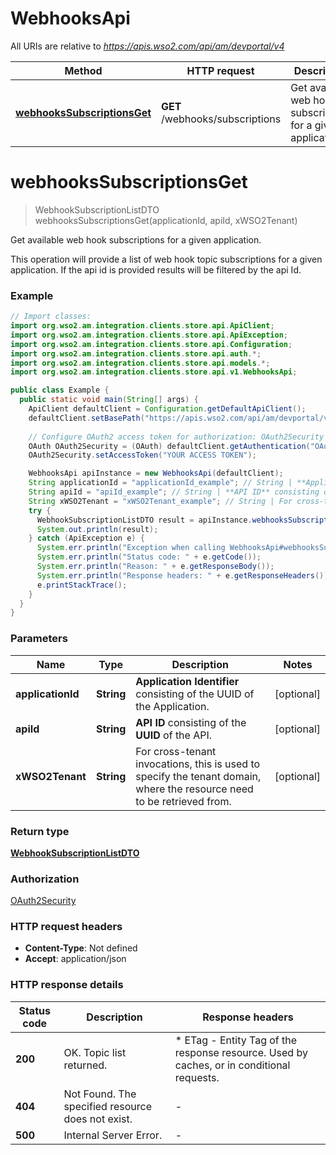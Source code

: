 # WebhooksApi

All URIs are relative to *https://apis.wso2.com/api/am/devportal/v4*

Method | HTTP request | Description
------------- | ------------- | -------------
[**webhooksSubscriptionsGet**](WebhooksApi.md#webhooksSubscriptionsGet) | **GET** /webhooks/subscriptions | Get available web hook subscriptions for a given application. 


<a name="webhooksSubscriptionsGet"></a>
# **webhooksSubscriptionsGet**
> WebhookSubscriptionListDTO webhooksSubscriptionsGet(applicationId, apiId, xWSO2Tenant)

Get available web hook subscriptions for a given application. 

This operation will provide a list of web hook topic subscriptions for a given application. If the api id is provided results will be filtered by the api Id. 

### Example
```java
// Import classes:
import org.wso2.am.integration.clients.store.api.ApiClient;
import org.wso2.am.integration.clients.store.api.ApiException;
import org.wso2.am.integration.clients.store.api.Configuration;
import org.wso2.am.integration.clients.store.api.auth.*;
import org.wso2.am.integration.clients.store.api.models.*;
import org.wso2.am.integration.clients.store.api.v1.WebhooksApi;

public class Example {
  public static void main(String[] args) {
    ApiClient defaultClient = Configuration.getDefaultApiClient();
    defaultClient.setBasePath("https://apis.wso2.com/api/am/devportal/v4");
    
    // Configure OAuth2 access token for authorization: OAuth2Security
    OAuth OAuth2Security = (OAuth) defaultClient.getAuthentication("OAuth2Security");
    OAuth2Security.setAccessToken("YOUR ACCESS TOKEN");

    WebhooksApi apiInstance = new WebhooksApi(defaultClient);
    String applicationId = "applicationId_example"; // String | **Application Identifier** consisting of the UUID of the Application. 
    String apiId = "apiId_example"; // String | **API ID** consisting of the **UUID** of the API. 
    String xWSO2Tenant = "xWSO2Tenant_example"; // String | For cross-tenant invocations, this is used to specify the tenant domain, where the resource need to be   retrieved from. 
    try {
      WebhookSubscriptionListDTO result = apiInstance.webhooksSubscriptionsGet(applicationId, apiId, xWSO2Tenant);
      System.out.println(result);
    } catch (ApiException e) {
      System.err.println("Exception when calling WebhooksApi#webhooksSubscriptionsGet");
      System.err.println("Status code: " + e.getCode());
      System.err.println("Reason: " + e.getResponseBody());
      System.err.println("Response headers: " + e.getResponseHeaders());
      e.printStackTrace();
    }
  }
}
```

### Parameters

Name | Type | Description  | Notes
------------- | ------------- | ------------- | -------------
 **applicationId** | **String**| **Application Identifier** consisting of the UUID of the Application.  | [optional]
 **apiId** | **String**| **API ID** consisting of the **UUID** of the API.  | [optional]
 **xWSO2Tenant** | **String**| For cross-tenant invocations, this is used to specify the tenant domain, where the resource need to be   retrieved from.  | [optional]

### Return type

[**WebhookSubscriptionListDTO**](WebhookSubscriptionListDTO.md)

### Authorization

[OAuth2Security](../README.md#OAuth2Security)

### HTTP request headers

 - **Content-Type**: Not defined
 - **Accept**: application/json

### HTTP response details
| Status code | Description | Response headers |
|-------------|-------------|------------------|
**200** | OK. Topic list returned.  |  * ETag - Entity Tag of the response resource. Used by caches, or in conditional requests.  <br>  |
**404** | Not Found. The specified resource does not exist. |  -  |
**500** | Internal Server Error. |  -  |

